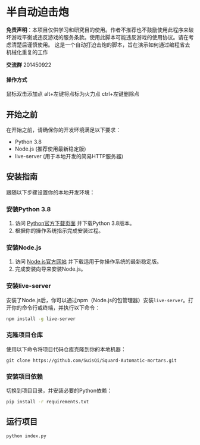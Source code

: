# 半自动迫击炮

**免责声明**：本项目仅供学习和研究目的使用。作者不推荐也不鼓励使用此程序来破坏游戏平衡或违反游戏的服务条款。使用此脚本可能违反游戏的使用协议。请在考虑清楚后谨慎使用。 这是一个自动打迫击炮的脚本，旨在演示如何通过编程省去机械化重复的工作



**交流群**	201450922



#### 操作方式

鼠标双击添加点
alt+左键将点标为火力点
ctrl+左键删除点



## 开始之前

在开始之前，请确保你的开发环境满足以下要求：

- Python 3.8
- Node.js (推荐使用最新稳定版)
- live-server (用于本地开发的简易HTTP服务器)

## 安装指南

跟随以下步骤设置你的本地开发环境：

### 安装Python 3.8

1. 访问 [Python官方下载页面](https://www.python.org/downloads/) 并下载Python 3.8版本。
2. 根据你的操作系统指示完成安装过程。

### 安装Node.js

1. 访问 [Node.js官方网站](https://nodejs.org/en/download/) 并下载适用于你操作系统的最新稳定版。
2. 完成安装向导来安装Node.js。

### 安装live-server

安装了Node.js后，你可以通过npm（Node.js的包管理器）安装`live-server`。打开你的命令行或终端，并执行以下命令：

```bash
npm install -g live-server
```

### 克隆项目仓库

使用以下命令将项目代码仓库克隆到你的本地机器：

```
git clone https://github.com/SuisQi/Squard-Automatic-mortars.git
```

### 安装项目依赖

切换到项目目录，并安装必要的Python依赖：

```bash
pip install -r requirements.txt
```

## 运行项目

```bash
python index.py
```


